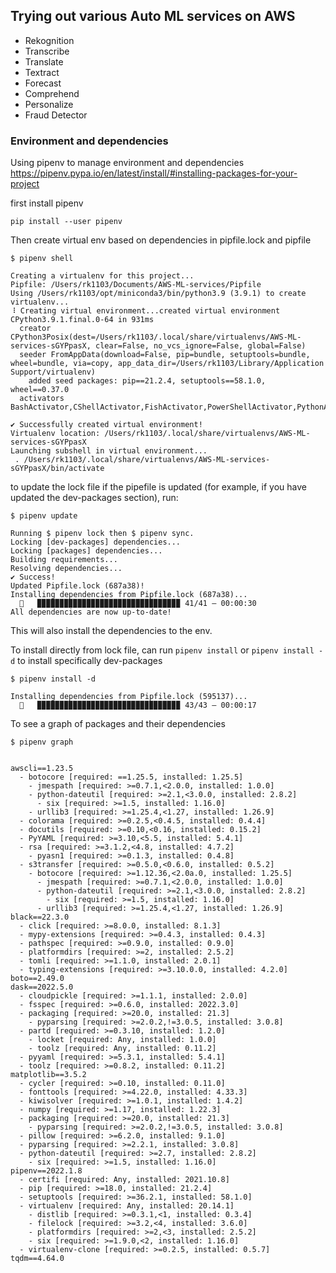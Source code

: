 ## Trying out various Auto ML services on AWS 

* Rekognition
* Transcribe
* Translate
* Textract
* Forecast
* Comprehend
* Personalize
* Fraud Detector

### Environment and dependencies


Using pipenv  to manage environment and dependencies
https://pipenv.pypa.io/en/latest/install/#installing-packages-for-your-project

first install pipenv

```
pip install --user pipenv
```

Then create virtual env based on dependencies in pipfile.lock and pipfile

```
$ pipenv shell     
        
Creating a virtualenv for this project...
Pipfile: /Users/rk1103/Documents/AWS-ML-services/Pipfile
Using /Users/rk1103/opt/miniconda3/bin/python3.9 (3.9.1) to create virtualenv...
⠸ Creating virtual environment...created virtual environment CPython3.9.1.final.0-64 in 931ms
  creator CPython3Posix(dest=/Users/rk1103/.local/share/virtualenvs/AWS-ML-services-sGYPpasX, clear=False, no_vcs_ignore=False, global=False)
  seeder FromAppData(download=False, pip=bundle, setuptools=bundle, wheel=bundle, via=copy, app_data_dir=/Users/rk1103/Library/Application Support/virtualenv)
    added seed packages: pip==21.2.4, setuptools==58.1.0, wheel==0.37.0
  activators BashActivator,CShellActivator,FishActivator,PowerShellActivator,PythonActivator,XonshActivator

✔ Successfully created virtual environment! 
Virtualenv location: /Users/rk1103/.local/share/virtualenvs/AWS-ML-services-sGYPpasX
Launching subshell in virtual environment...
 . /Users/rk1103/.local/share/virtualenvs/AWS-ML-services-sGYPpasX/bin/activate

```

to update the lock file if the pipefile is updated (for example, if you
have updated the dev-packages section), run:

```
$ pipenv update

Running $ pipenv lock then $ pipenv sync.
Locking [dev-packages] dependencies...
Locking [packages] dependencies...
Building requirements...
Resolving dependencies...
✔ Success! 
Updated Pipfile.lock (687a38)!
Installing dependencies from Pipfile.lock (687a38)...
  🐍   ▉▉▉▉▉▉▉▉▉▉▉▉▉▉▉▉▉▉▉▉▉▉▉▉▉▉▉▉▉▉▉▉ 41/41 — 00:00:30
All dependencies are now up-to-date!

```
This will also install the dependencies to the env.

To install directly from lock file, can run `pipenv install` or `pipenv install -d` to
install specifically dev-packages

```
$ pipenv install -d

Installing dependencies from Pipfile.lock (595137)...
  🐍   ▉▉▉▉▉▉▉▉▉▉▉▉▉▉▉▉▉▉▉▉▉▉▉▉▉▉▉▉▉▉▉▉ 43/43 — 00:00:17

```

To see a graph of packages and their dependencies

```
$ pipenv graph 


awscli==1.23.5
  - botocore [required: ==1.25.5, installed: 1.25.5]
    - jmespath [required: >=0.7.1,<2.0.0, installed: 1.0.0]
    - python-dateutil [required: >=2.1,<3.0.0, installed: 2.8.2]
      - six [required: >=1.5, installed: 1.16.0]
    - urllib3 [required: >=1.25.4,<1.27, installed: 1.26.9]
  - colorama [required: >=0.2.5,<0.4.5, installed: 0.4.4]
  - docutils [required: >=0.10,<0.16, installed: 0.15.2]
  - PyYAML [required: >=3.10,<5.5, installed: 5.4.1]
  - rsa [required: >=3.1.2,<4.8, installed: 4.7.2]
    - pyasn1 [required: >=0.1.3, installed: 0.4.8]
  - s3transfer [required: >=0.5.0,<0.6.0, installed: 0.5.2]
    - botocore [required: >=1.12.36,<2.0a.0, installed: 1.25.5]
      - jmespath [required: >=0.7.1,<2.0.0, installed: 1.0.0]
      - python-dateutil [required: >=2.1,<3.0.0, installed: 2.8.2]
        - six [required: >=1.5, installed: 1.16.0]
      - urllib3 [required: >=1.25.4,<1.27, installed: 1.26.9]
black==22.3.0
  - click [required: >=8.0.0, installed: 8.1.3]
  - mypy-extensions [required: >=0.4.3, installed: 0.4.3]
  - pathspec [required: >=0.9.0, installed: 0.9.0]
  - platformdirs [required: >=2, installed: 2.5.2]
  - tomli [required: >=1.1.0, installed: 2.0.1]
  - typing-extensions [required: >=3.10.0.0, installed: 4.2.0]
boto==2.49.0
dask==2022.5.0
  - cloudpickle [required: >=1.1.1, installed: 2.0.0]
  - fsspec [required: >=0.6.0, installed: 2022.3.0]
  - packaging [required: >=20.0, installed: 21.3]
    - pyparsing [required: >=2.0.2,!=3.0.5, installed: 3.0.8]
  - partd [required: >=0.3.10, installed: 1.2.0]
    - locket [required: Any, installed: 1.0.0]
    - toolz [required: Any, installed: 0.11.2]
  - pyyaml [required: >=5.3.1, installed: 5.4.1]
  - toolz [required: >=0.8.2, installed: 0.11.2]
matplotlib==3.5.2
  - cycler [required: >=0.10, installed: 0.11.0]
  - fonttools [required: >=4.22.0, installed: 4.33.3]
  - kiwisolver [required: >=1.0.1, installed: 1.4.2]
  - numpy [required: >=1.17, installed: 1.22.3]
  - packaging [required: >=20.0, installed: 21.3]
    - pyparsing [required: >=2.0.2,!=3.0.5, installed: 3.0.8]
  - pillow [required: >=6.2.0, installed: 9.1.0]
  - pyparsing [required: >=2.2.1, installed: 3.0.8]
  - python-dateutil [required: >=2.7, installed: 2.8.2]
    - six [required: >=1.5, installed: 1.16.0]
pipenv==2022.1.8
  - certifi [required: Any, installed: 2021.10.8]
  - pip [required: >=18.0, installed: 21.2.4]
  - setuptools [required: >=36.2.1, installed: 58.1.0]
  - virtualenv [required: Any, installed: 20.14.1]
    - distlib [required: >=0.3.1,<1, installed: 0.3.4]
    - filelock [required: >=3.2,<4, installed: 3.6.0]
    - platformdirs [required: >=2,<3, installed: 2.5.2]
    - six [required: >=1.9.0,<2, installed: 1.16.0]
  - virtualenv-clone [required: >=0.2.5, installed: 0.5.7]
tqdm==4.64.0

```
